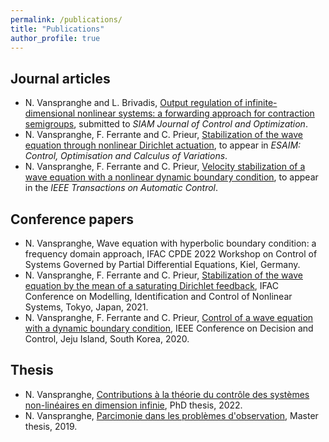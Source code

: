 ```yaml
---
permalink: /publications/
title: "Publications"
author_profile: true
---
```


## Journal articles

- N. Vanspranghe and L. Brivadis, [Output regulation of infinite-dimensional nonlinear systems: a forwarding approach for contraction semigroups](https://hal.archives-ouvertes.fr/hal-03540759/document), submitted to *SIAM Journal of Control and Optimization*.
- N. Vanspranghe, F. Ferrante and C. Prieur, [Stabilization of the wave equation through nonlinear Dirichlet actuation](https://doi.org/10.1051/cocv/2022077), to appear in *ESAIM: Control, Optimisation and Calculus of Variations*.
- N. Vanspranghe, F. Ferrante and C. Prieur, [Velocity stabilization of a wave equation with a nonlinear dynamic boundary condition](https://hal.archives-ouvertes.fr/hal-03349947/document), to appear in the *IEEE Transactions on Automatic Control*.

## Conference papers

- N. Vanspranghe, Wave equation with hyperbolic boundary condition: a frequency domain approach, IFAC CPDE 2022 Workshop on Control of Systems Governed by Partial Differential Equations, Kiel, Germany.
- N. Vanspranghe, F. Ferrante and C. Prieur, [Stabilization of the wave equation by the mean of a saturating Dirichlet feedback](https://hal.archives-ouvertes.fr/hal-03349953/document), IFAC Conference on Modelling, Identification and Control of Nonlinear Systems, Tokyo, Japan, 2021.
- N. Vanspranghe, F. Ferrante and C. Prieur, [Control of a wave equation with a dynamic boundary condition](https://hal.archives-ouvertes.fr/hal-02987252/document), IEEE Conference on Decision and Control, Jeju Island, South Korea, 2020.

## Thesis

- N. Vanspranghe, [Contributions à la théorie du contrôle des systèmes non-linéaires en dimension infinie](https://theses.hal.science/tel-03881092/document), PhD thesis, 2022.
- N. Vanspranghe, [Parcimonie dans les problèmes d'observation](https://hal.archives-ouvertes.fr/hal-03350395/document), Master thesis, 2019.


